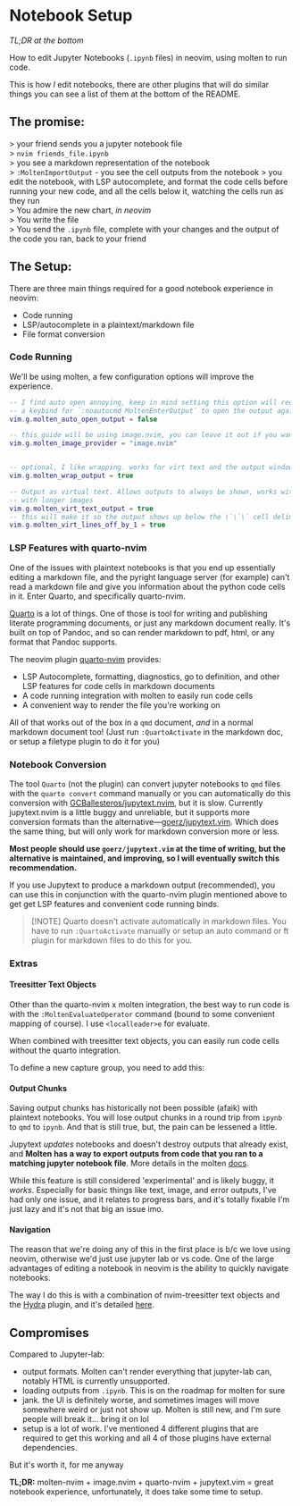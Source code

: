# Notebook Setup

_TL;DR at the bottom_

How to edit Jupyter Notebooks (`.ipynb` files) in neovim, using molten to run code.

This is how _I_ edit notebooks, there are other plugins that will do similar things you can see
a list of them at the bottom of the README.

## The promise:

\> your friend sends you a jupyter notebook file  
\> `nvim friends_file.ipynb`  
\> you see a markdown representation of the notebook  
\> `:MoltenImportOutput` - you see the cell outputs from the notebook
\> you edit the notebook, with LSP autocomplete, and format the code cells before running your new
code, and all the cells below it, watching the cells run as they run  
\> You admire the new chart, _in neovim_  
\> You write the file  
\> You send the `.ipynb` file, complete with your changes and the output of the code you ran, back
to your friend  

## The Setup:

There are three main things required for a good notebook experience in neovim:
- Code running
- LSP/autocomplete in a plaintext/markdown file
- File format conversion

### Code Running

We'll be using molten, a few configuration options will improve the experience.

```lua
-- I find auto open annoying, keep in mind setting this option will require setting
-- a keybind for `:noautocmd MoltenEnterOutput` to open the output again
vim.g.molten_auto_open_output = false

-- this guide will be using image.nvim, you can leave it out if you want want it
vim.g.molten_image_provider = "image.nvim"


-- optional, I like wrapping. works for virt text and the output window
vim.g.molten_wrap_output = true

-- Output as virtual text. Allows outputs to always be shown, works with images, but can be buggy
-- with longer images
vim.g.molten_virt_text_output = true
-- this will make it so the output shows up below the \`\`\` cell delimiter
vim.g.molten_virt_lines_off_by_1 = true
```

### LSP Features with quarto-nvim

One of the issues with plaintext notebooks is that you end up essentially editing a markdown file,
and the pyright language server (for example) can't read a markdown file and give you information
about the python code cells in it. Enter Quarto, and specifically quarto-nvim.

[Quarto](https://quarto.org/) is a lot of things. One of those is tool for writing and publishing
literate programming documents, or just any markdown document really. It's built on top of Pandoc,
and so can render markdown to pdf, html, or any format that Pandoc supports.

The neovim plugin [quarto-nvim](https://github.com/quarto-dev/quarto-nvim) provides:
- LSP Autocomplete, formatting, diagnostics, go to definition, and other LSP features for code cells
in markdown documents
- A code running integration with molten to easily run code cells
- A convenient way to render the file you're working on

All of that works out of the box in a `qmd` document, _and_ in a normal markdown document too! (Just
run `:QuartoActivate` in the markdown doc, or setup a filetype plugin to do it for you)

### Notebook Conversion

The tool `Quarto` (not the plugin) can convert jupyter notebooks to `qmd` files with the `quarto
convert` command manually or you can automatically do this conversion with
[GCBallesteros/jupytext.nvim](https://github.com/GCBallesteros/jupytext.nvim), but it is slow.
Currently jupytext.nvim is a little buggy and unreliable, but it supports more conversion formats
than the alternative&mdash;[goerz/jupytext.vim](https://github.com/goerz/jupytext.vim). Which does
the same thing, but will only work for markdown conversion more or less.

**Most people should use `goerz/jupytext.vim` at the time of writing, but the alternative is
maintained, and improving, so I will eventually switch this recommendation.**

If you use Jupytext to produce a markdown output (recommended), you can use this in conjunction with
the quarto-nvim plugin mentioned above to get get LSP features and convenient code running binds.

> [!NOTE] Quarto doesn't activate automatically in markdown files. You have to run `:QuartoActivate`
> manually or setup an auto command or ft plugin for markdown files to do this for you.

### Extras

#### Treesitter Text Objects

Other than the quarto-nvim x molten integration, the best way to run code is with the
`:MoltenEvaluateOperator` command (bound to some convenient mapping of course). I use
`<localleader>e` for evaluate.

When combined with treesitter text objects, you can easily run code cells without the quarto
integration.

To define a new capture group, you need to add this:

#### Output Chunks

Saving output chunks has historically not been possible (afaik) with plaintext notebooks. You will
lose output chunks in a round trip from `ipynb` to `qmd` to `ipynb`. And that is still true, but,
the pain can be lessened a little.

Jupytext _updates_ notebooks and doesn't destroy outputs that already exist, and **Molten has a way
to export outputs from code that you ran to a matching jupyter notebook file**. More details in the
molten [docs](https://github.com/benlubas/molten-nvim/blob/main/docs/Advanced-Functionality.md#exporting-outputs).

While this feature is still considered 'experimental' and is likely buggy, it _works_. Especially
for basic things like text, image, and error outputs, I've had only one issue, and it relates to
progress bars, and it's totally fixable I'm just lazy and it's not that big an issue imo.

#### Navigation

The reason that we're doing any of this in the first place is b/c we love using neovim, otherwise
we'd just use jupyter lab or vs code. One of the large advantages of editing a notebook in neovim is
the ability to quickly navigate notebooks.

The way I do this is with a combination of nvim-treesitter text objects and the
[Hydra](https://github.com/anuvyklack/hydra.nvim) plugin, and it's detailed
[here](https://github.com/quarto-dev/quarto-nvim/wiki/Integrating-with-Hydra).



## Compromises

Compared to Jupyter-lab:
- output formats. Molten can't render everything that jupyter-lab can, notably HTML is currently
unsupported.
- loading outputs from `.ipynb`. This is on the roadmap for molten for sure
- jank. the UI is definitely worse, and sometimes images will move somewhere weird or just not show
up. Molten is still new, and I'm sure people will break it... bring it on lol
- setup is a lot of work. I've mentioned 4 different plugins that are required to get this working
and all 4 of those plugins have external dependencies.

But it's worth it, for me anyway

**TL;DR:** molten-nvim + image.nvim + quarto-nvim + jupytext.vim = great notebook experience,
unfortunately, it does take some time to setup.
